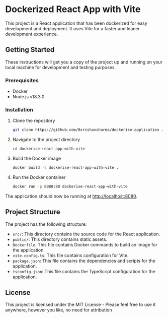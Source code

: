 # Dockerized React App with Vite

This project is a React application that has been dockerized for easy development and deployment. It uses Vite for a faster and leaner development experience.

## Getting Started

These instructions will get you a copy of the project up and running on your local machine for development and testing purposes.

### Prerequisites

- Docker
- Node.js v18.3.0

### Installation

1. Clone the repository
    ```sh
    git clone https://github.com/0xrishavsharma/dockerise-application .
    ```
2. Navigate to the project directory
    ```sh
    cd dockerise-react-app-with-vite
    ```
3. Build the Docker image
    ```sh
    docker build -t dockerise-react-app-with-vite .
    ```
4. Run the Docker container
    ```sh
    docker run -p 8080:80 dockerise-react-app-with-vite
    ```
The application should now be running at [http://localhost:8080](http://localhost:8080).

## Project Structure

The project has the following structure:

- `src/`: This directory contains the source code for the React application.
- `public/`: This directory contains static assets.
- `Dockerfile`: This file contains Docker commands to build an image for the application.
- `vite.config.ts`: This file contains configuration for Vite.
- `package.json`: This file contains the dependencies and scripts for the application.
- `tsconfig.json`: This file contains the TypeScript configuration for the application.


## License

This project is licensed under the MIT License - Please feel free to use it anywhere, however you like, no need for attribution